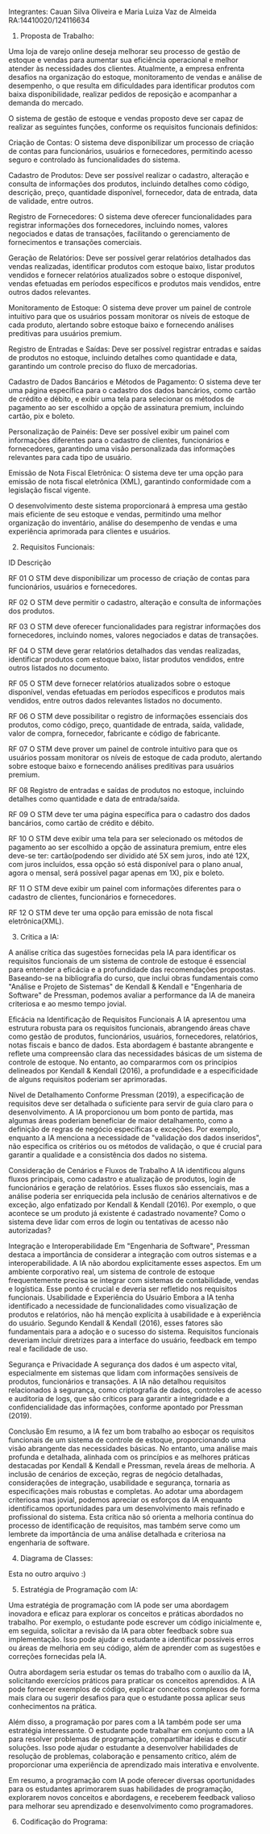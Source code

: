 Integrantes: Cauan Silva Oliveira e Maria Luiza Vaz de Almeida 
RA:14410020/124116634 

1. Proposta de Trabalho:

Uma loja de varejo online deseja melhorar seu processo de gestão de estoque e vendas para aumentar sua eficiência operacional e melhor atender às necessidades dos clientes. Atualmente, a empresa enfrenta desafios na organização do estoque, monitoramento de vendas e análise de desempenho, o que resulta em dificuldades para identificar produtos com baixa disponibilidade, realizar pedidos de reposição e acompanhar a demanda do mercado.

O sistema de gestão de estoque e vendas proposto deve ser capaz de realizar as seguintes funções, conforme os requisitos funcionais definidos:

Criação de Contas: O sistema deve disponibilizar um processo de criação de contas para funcionários, usuários e fornecedores, permitindo acesso seguro e controlado às funcionalidades do sistema.

Cadastro de Produtos: Deve ser possível realizar o cadastro, alteração e consulta de informações dos produtos, incluindo detalhes como código, descrição, preço, quantidade disponível, fornecedor, data de entrada, data de validade, entre outros.

Registro de Fornecedores: O sistema deve oferecer funcionalidades para registrar informações dos fornecedores, incluindo nomes, valores negociados e datas de transações, facilitando o gerenciamento de fornecimentos e transações comerciais.

Geração de Relatórios: Deve ser possível gerar relatórios detalhados das vendas realizadas, identificar produtos com estoque baixo, listar produtos vendidos e fornecer relatórios atualizados sobre o estoque disponível, vendas efetuadas em períodos específicos e produtos mais vendidos, entre outros dados relevantes.

Monitoramento de Estoque: O sistema deve prover um painel de controle intuitivo para que os usuários possam monitorar os níveis de estoque de cada produto, alertando sobre estoque baixo e fornecendo análises preditivas para usuários premium.

Registro de Entradas e Saídas: Deve ser possível registrar entradas e saídas de produtos no estoque, incluindo detalhes como quantidade e data, garantindo um controle preciso do fluxo de mercadorias.

Cadastro de Dados Bancários e Métodos de Pagamento: O sistema deve ter uma página específica para o cadastro dos dados bancários, como cartão de crédito e débito, e exibir uma tela para selecionar os métodos de pagamento ao ser escolhido a opção de assinatura premium, incluindo cartão, pix e boleto.

Personalização de Painéis: Deve ser possível exibir um painel com informações diferentes para o cadastro de clientes, funcionários e fornecedores, garantindo uma visão personalizada das informações relevantes para cada tipo de usuário.

Emissão de Nota Fiscal Eletrônica: O sistema deve ter uma opção para emissão de nota fiscal eletrônica (XML), garantindo conformidade com a legislação fiscal vigente.

O desenvolvimento deste sistema proporcionará à empresa uma gestão mais eficiente de seu estoque e vendas, permitindo uma melhor organização do inventário, análise do desempenho de vendas e uma experiência aprimorada para clientes e usuários.

2. Requisitos Funcionais:

ID Descrição 

RF 01 O STM deve disponibilizar um processo de criação de contas para funcionários, usuários e fornecedores.

RF 02 O STM deve permitir o cadastro, alteração e consulta de informações dos produtos.

RF 03 O STM deve oferecer funcionalidades para registrar informações dos fornecedores, incluindo nomes, valores negociados e datas de transações.

RF 04 O STM deve gerar relatórios detalhados das vendas realizadas, identificar produtos com estoque baixo, listar produtos vendidos, entre outros listados no documento.

RF 05 O STM  deve fornecer relatórios atualizados sobre o estoque disponível, vendas efetuadas em períodos específicos e produtos mais vendidos, entre outros dados relevantes listados no documento.

RF 06 O STM deve possibilitar o registro de informações essenciais dos produtos, como código, preço, quantidade de entrada, saída, validade, valor de compra, fornecedor, fabricante e código de fabricante.

RF 07 O STM deve prover um painel de controle intuitivo para que os usuários possam monitorar os níveis de estoque de cada produto, alertando sobre estoque baixo e fornecendo análises preditivas para usuários premium.  

RF 08 Registro de entradas e saídas de produtos no estoque, incluindo detalhes como quantidade e data de entrada/saída. 

RF 09 O STM deve ter uma página específica para o cadastro dos dados bancários, como cartão de crédito e débito.

RF 10 O STM deve exibir uma tela para ser selecionado os métodos de pagamento ao ser escolhido a opção de assinatura premium, entre eles deve-se ter: cartão(podendo ser dividido até 5X sem juros, indo até 12X, com juros incluídos, essa opção só está disponível para o plano anual, agora o mensal, será possível pagar apenas em 1X), pix e boleto. 

RF 11 O STM deve exibir um painel com informações diferentes para o cadastro de clientes, funcionários e fornecedores.

RF 12 O STM deve ter uma opção para emissão de nota fiscal eletrônica(XML).

3. Critica a IA:

A análise crítica das sugestões fornecidas pela IA para identificar os requisitos funcionais de
um sistema de controle de estoque é essencial para entender a eficácia e a profundidade
das recomendações propostas. Baseando-se na bibliografia do curso, que inclui obras
fundamentais como "Análise e Projeto de Sistemas" de Kendall & Kendall e "Engenharia de
Software" de Pressman, podemos avaliar a performance da IA de maneira criteriosa e ao
mesmo tempo jovial.

Eficácia na Identificação de Requisitos Funcionais
A IA apresentou uma estrutura robusta para os requisitos funcionais, abrangendo áreas
chave como gestão de produtos, funcionários, usuários, fornecedores, relatórios, notas
fiscais e banco de dados. Esta abordagem é bastante abrangente e reflete uma
compreensão clara das necessidades básicas de um sistema de controle de estoque. No
entanto, ao compararmos com os princípios delineados por Kendall & Kendall (2016), a
profundidade e a especificidade de alguns requisitos poderiam ser aprimoradas.

Nível de Detalhamento
Conforme Pressman (2019), a especificação de requisitos deve ser detalhada o suficiente
para servir de guia claro para o desenvolvimento. A IA proporcionou um bom ponto de
partida, mas algumas áreas poderiam beneficiar de maior detalhamento, como a definição
de regras de negócio específicas e exceções. Por exemplo, enquanto a IA menciona a
necessidade de "validação dos dados inseridos", não especifica os critérios ou os métodos
de validação, o que é crucial para garantir a qualidade e a consistência dos dados no
sistema.

Consideração de Cenários e Fluxos de Trabalho
A IA identificou alguns fluxos principais, como cadastro e atualização de produtos, login de
funcionários e geração de relatórios. Esses fluxos são essenciais, mas a análise poderia ser
enriquecida pela inclusão de cenários alternativos e de exceção, algo enfatizado por Kendall
& Kendall (2016). Por exemplo, o que acontece se um produto já existente é cadastrado
novamente? Como o sistema deve lidar com erros de login ou tentativas de acesso não
autorizadas?

Integração e Interoperabilidade
Em "Engenharia de Software", Pressman destaca a importância de considerar a integração
com outros sistemas e a interoperabilidade. A IA não abordou explicitamente esses
aspectos. Em um ambiente corporativo real, um sistema de controle de estoque
frequentemente precisa se integrar com sistemas de contabilidade, vendas e logística. Esse
ponto é crucial e deveria ser refletido nos requisitos funcionais.
Usabilidade e Experiência do Usuário
Embora a IA tenha identificado a necessidade de funcionalidades como visualização de
produtos e relatórios, não há menção explícita à usabilidade e à experiência do usuário.
Segundo Kendall & Kendall (2016), esses fatores são fundamentais para a adoção e o
sucesso do sistema. Requisitos funcionais deveriam incluir diretrizes para a interface do
usuário, feedback em tempo real e facilidade de uso.

Segurança e Privacidade
A segurança dos dados é um aspecto vital, especialmente em sistemas que lidam com
informações sensíveis de produtos, funcionários e transações. A IA não detalhou requisitos
relacionados à segurança, como criptografia de dados, controles de acesso e auditoria de
logs, que são críticos para garantir a integridade e a confidencialidade das informações,
conforme apontado por Pressman (2019).

Conclusão
Em resumo, a IA fez um bom trabalho ao esboçar os requisitos funcionais de um sistema de
controle de estoque, proporcionando uma visão abrangente das necessidades básicas. No
entanto, uma análise mais profunda e detalhada, alinhada com os princípios e as melhores
práticas destacadas por Kendall & Kendall e Pressman, revela áreas de melhoria. A
inclusão de cenários de exceção, regras de negócio detalhadas, considerações de
integração, usabilidade e segurança, tornaria as especificações mais robustas e completas.
Ao adotar uma abordagem criteriosa mas jovial, podemos apreciar os esforços da IA
enquanto identificamos oportunidades para um desenvolvimento mais refinado e
profissional do sistema. Esta crítica não só orienta a melhoria contínua do processo de
identificação de requisitos, mas também serve como um lembrete da importância de uma
análise detalhada e criteriosa na engenharia de software.

4. Diagrama de Classes:

Esta no outro arquivo :)

5. Estratégia de Programação com IA:

Uma estratégia de programação com IA pode ser uma abordagem inovadora e eficaz para explorar os conceitos e práticas abordados no trabalho. Por exemplo, o estudante pode escrever um código inicialmente e, em seguida, solicitar a revisão da IA para obter feedback sobre sua implementação. Isso pode ajudar o estudante a identificar possíveis erros ou áreas de melhoria em seu código, além de aprender com as sugestões e correções fornecidas pela IA.

Outra abordagem seria estudar os temas do trabalho com o auxílio da IA, solicitando exercícios práticos para praticar os conceitos aprendidos. A IA pode fornecer exemplos de código, explicar conceitos complexos de forma mais clara ou sugerir desafios para que o estudante possa aplicar seus conhecimentos na prática.

Além disso, a programação por pares com a IA também pode ser uma estratégia interessante. O estudante pode trabalhar em conjunto com a IA para resolver problemas de programação, compartilhar ideias e discutir soluções. Isso pode ajudar o estudante a desenvolver habilidades de resolução de problemas, colaboração e pensamento crítico, além de proporcionar uma experiência de aprendizado mais interativa e envolvente.

Em resumo, a programação com IA pode oferecer diversas oportunidades para os estudantes aprimorarem suas habilidades de programação, explorarem novos conceitos e abordagens, e receberem feedback valioso para melhorar seu aprendizado e desenvolvimento como programadores.

6. Codificação do Programa:
